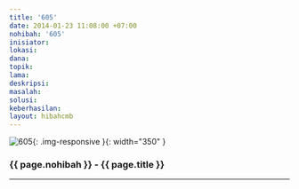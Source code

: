 ```yaml
---
title: '605'
date: 2014-01-23 11:08:00 +07:00
nohibah: '605'
inisiator: 
lokasi: 
dana: 
topik: 
lama: 
deskripsi: 
masalah: 
solusi: 
keberhasilan: 
layout: hibahcmb
---
```


![605](/static/img/hibahcmb/605.png){: .img-responsive }{: width="350" }

### {{ page.nohibah }} - {{ page.title }}

---
